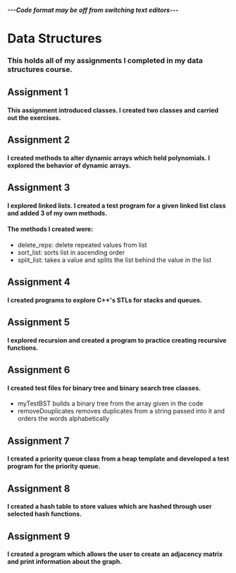 ##### ---Code format may be off from switching text editors---
# Data Structures #
### This holds all of my assignments I completed in my data structures course. ###

## Assignment 1 ##
#### This assignment introduced classes. I created two classes and carried out the exercises. ####

## Assignment 2 ##
#### I created methods to alter dynamic arrays which held polynomials. I explored the behavior of dynamic arrays. ####

## Assignment 3 ##
#### I explored linked lists. I created a test program for a given linked list class and added 3 of my own methods. ####
#### The methods I created were: ####
* delete_reps: delete repeated values from list
* sort_list: sorts list in ascending order
* split_list: takes a value and splits the list behind the value in the list

## Assignment 4 ##
#### I created programs to explore C++'s STLs for stacks and queues. ####

## Assignment 5 ##
#### I explored recursion and created a program to practice creating recursive functions. ####

## Assignment 6 ##
#### I created test files for binary tree and binary search tree classes. ####
* myTestBST builds a binary tree from the array given in the code
* removeDouplicates removes duplicates from a string passed into it and orders the words alphabetically

## Assignment 7 ##
#### I created a priority queue class from a heap template and developed a test program for the priority queue. ####

## Assignment 8 ##
#### I created a hash table to store values which are hashed through user selected hash functions. ####

## Assignment 9 ##
#### I created a program which allows the user to create an adjacency matrix and print information about the graph. ####
